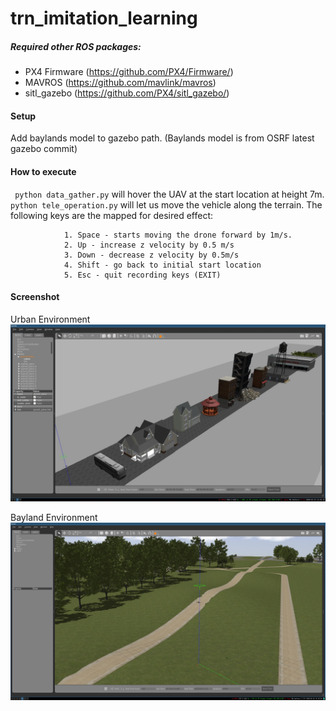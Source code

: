 # trn_imitation_learning

##### Required other ROS packages: 
- PX4 Firmware (https://github.com/PX4/Firmware/)
- MAVROS (https://github.com/mavlink/mavros)
- sitl_gazebo (https://github.com/PX4/sitl_gazebo/)

#### Setup
Add baylands model to gazebo path. (Baylands model is from OSRF latest gazebo commit)

#### How to execute
` python data_gather.py` will hover the UAV at the start location at height 7m. 
`python tele_operation.py` will let us move the vehicle along the terrain.
The following keys are the mapped for desired effect:

                1. Space - starts moving the drone forward by 1m/s.
                2. Up - increase z velocity by 0.5 m/s
                3. Down - decrease z velocity by 0.5m/s
                4. Shift - go back to initial start location
                5. Esc - quit recording keys (EXIT)

#### Screenshot

Urban Environment
![alt text](worlds/1.jpg)

Bayland Environment
![alt text](worlds/2.jpg)
